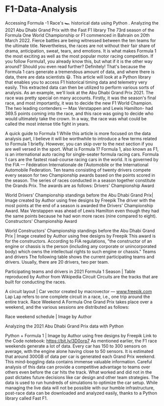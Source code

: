 # F1-Data-Analysis
Accessing Formula -1 Race's 🏎 historical data using Python  . Analyzing the 2021 Abu Dhabi Grand Prix with the Fast F1 library
The 73rd season of the Formula One World Championship or F1 commenced in Bahrain on 20th March 2022.
Fierce battles are being witnessed between the ten teams for the ultimate title. Nevertheless, the races are not without their fair share of drama, anticipation, sweat, tears, and emotions.
It is what makes Formula 1 the most exciting as well as the most popular motor racing competition.
If you follow Formula1, you already know this, but what if it is the other way around? Should you even read further? Definitely! That's because the Formula 1 cars generate a tremendous amount of data, and where there is data, there are data scientists 😃.
This article will look at a Python library that enables you to access F1 historical timing data and telemetry very easily. 
This extracted data can then be utilized to perform various sorts of analysis. As an example, we'll look at the Abu Dhabi Grand Prix 2021. The race was pretty special on many accounts. Firstly, it was the season's final race, and most importantly, it was to decide the new F1 World Champion.
The two leading contenders — Max Verstappen and Lewis Hamilton- had 369.5 points coming into the race, and this race was going to decide who would ultimately take the crown. In a way, the race was what could be called the most intense title fight in years.


A quick guide to Formula 1
While this article is more focused on the data analysis part, I believe it will be worthwhile to introduce a few terms related to Formula 1 briefly.
However, you can skip over to the next section if you are well versed in the sport.
What is Formula 1?
Formula 1, also known as F1, is an international auto racing for single-seater formula racing cars. Formula 1 cars are the fastest road-course racing cars in the world. 
It is governed by the FIA — Fédération Internationale de l'Automobile or the International Automobile Federation. Ten teams consisting of twenty drivers compete every season for two Championship awards based on the points scored in the season.
The series of races conducted in a season together constitute the Grands Prix. The awards are as follows:
Drivers' Championship Award

World Drivers’ Championship standings before the Abu Dhabi Grand Prix| Image created by Author using free designs by Freepik
The driver with the most points at the end of a season is awarded the Drivers' Championship Award. Max Verstappen was ahead of Lewis Hamilton even though they had the same points because he had won more races (nine compared to eight).
Constructors' Championship Award

World Constructors' Championship standings before the Abu Dhabi Grand Prix | Image created by Author using free designs by Freepik
This award is for the constructors. According to FIA regulations,
"the constructor of an engine or chassis is the person (including any corporate or unincorporated body) which owns the intellectual rights to such engine or chassis."
Teams and drivers
The following table shows the current participating teams and drivers. Usually, there are 20 drivers, two per team.

Participating teams and drivers in 2021 Formula 1 Season | Table reproduced by Author from Wikipedia
Circuit
Circuits are the tracks that are built for conducting the races.

A circuit layout | Car vector created by macrovector — www.freepik.com
Lap
Lap refers to one complete circuit in a race, i.e., one trip around the entire track.
Race Weekend
A Formula One Grand Prix takes place over a weekend, and the various sessions are distributed as follows:

Race weekend schedule | Image by Author

Analyzing the 2021 Abu Dhabi Grand Prix data with Python

Python + Formula 1 | Image by Author using free designs by Freepik
Link to the Code notebook: https://bit.ly/3D0orp7
As mentioned earlier, the F1 race weekends generate a lot of data. Every car has 150 to 300 sensors on average, with the engine alone having close to 50 sensors. It is estimated that around 300GB of data per car is generated each Grand Prix weekend. This mind-boggling data contains immense valuable information. Careful analysis of this data can provide a competitive advantage to teams over others even before the car hits the track. What worked and did not in the past dictates future decisions like car design and other team strategies. The data is used to run hundreds of simulations to optimize the car setup. While managing the live data will not be possible with our humble infrastructure, post-race data can be downloaded and analyzed easily, thanks to a Python library called Fast F1.
